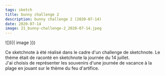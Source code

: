 ```yaml
---
tags: sketch
title: bunny challenge 2
description: bunny challenge 2 (2020-07-14)
date: 2020-07-14
image: 21_bunny-challenge-2_2020-07-14.jpeg
---
```


![]({{ image }}) 

<p>
    Ce sketchnote à été réalisé dans le cadre d'un challenge de sketchnote. 
    Le thème était de raconté en sketchnote la journée du 14 juillet. <br>
    J'ai choisis de représenter les souvenirs d'une journée de vacance à la plage 
    en jouant sur le thème du feu d'artifice.
</p>

